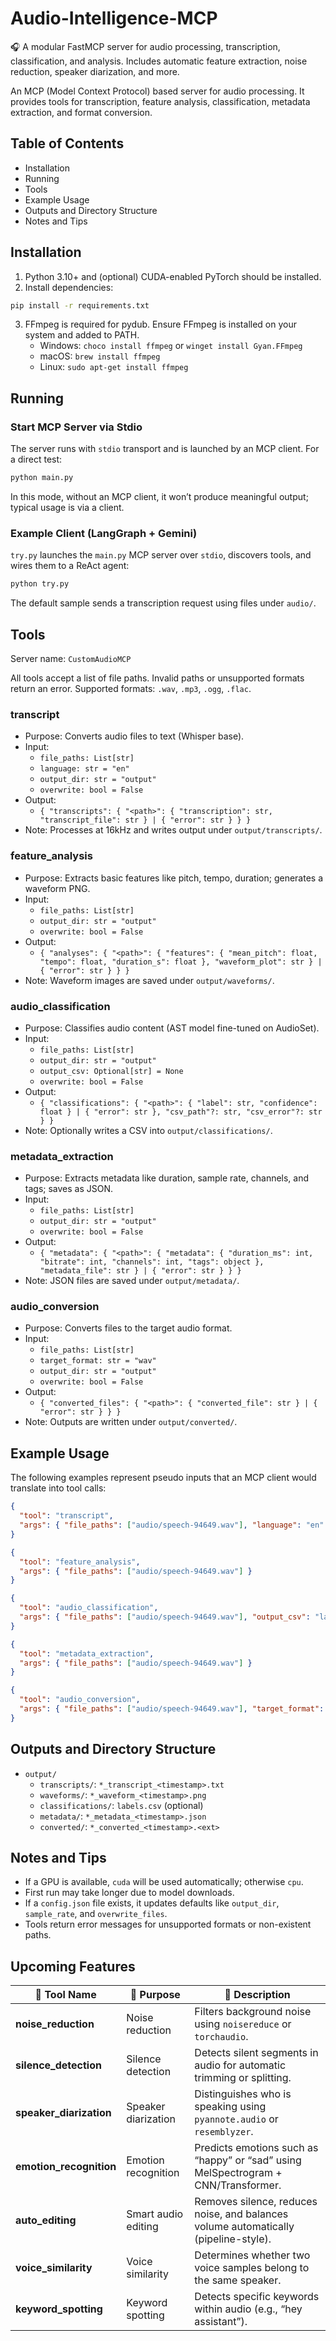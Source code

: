 # Audio-Intelligence-MCP
🎧 A modular FastMCP server for audio processing, transcription, classification, and analysis. Includes automatic feature extraction, noise reduction, speaker diarization, and more.

An MCP (Model Context Protocol) based server for audio processing. It provides tools for transcription, feature analysis, classification, metadata extraction, and format conversion.

## Table of Contents
- Installation
- Running
- Tools
- Example Usage
- Outputs and Directory Structure
- Notes and Tips

## Installation
1) Python 3.10+ and (optional) CUDA-enabled PyTorch should be installed.
2) Install dependencies:
```bash
pip install -r requirements.txt
```
3) FFmpeg is required for pydub. Ensure FFmpeg is installed on your system and added to PATH.
   - Windows: `choco install ffmpeg` or `winget install Gyan.FFmpeg`
   - macOS: `brew install ffmpeg`
   - Linux: `sudo apt-get install ffmpeg`

## Running
### Start MCP Server via Stdio
The server runs with `stdio` transport and is launched by an MCP client. For a direct test:
```bash
python main.py
```
In this mode, without an MCP client, it won’t produce meaningful output; typical usage is via a client.

### Example Client (LangGraph + Gemini)
`try.py` launches the `main.py` MCP server over `stdio`, discovers tools, and wires them to a ReAct agent:
```bash
python try.py
```
The default sample sends a transcription request using files under `audio/`.

## Tools
Server name: `CustomAudioMCP`

All tools accept a list of file paths. Invalid paths or unsupported formats return an error. Supported formats: `.wav`, `.mp3`, `.ogg`, `.flac`.

### transcript
- Purpose: Converts audio files to text (Whisper base).
- Input:
  - `file_paths: List[str]`
  - `language: str = "en"`
  - `output_dir: str = "output"`
  - `overwrite: bool = False`
- Output:
  - `{ "transcripts": { "<path>": { "transcription": str, "transcript_file": str } | { "error": str } } }`
- Note: Processes at 16kHz and writes output under `output/transcripts/`.

### feature_analysis
- Purpose: Extracts basic features like pitch, tempo, duration; generates a waveform PNG.
- Input:
  - `file_paths: List[str]`
  - `output_dir: str = "output"`
  - `overwrite: bool = False`
- Output:
  - `{ "analyses": { "<path>": { "features": { "mean_pitch": float, "tempo": float, "duration_s": float }, "waveform_plot": str } | { "error": str } } }`
- Note: Waveform images are saved under `output/waveforms/`.

### audio_classification
- Purpose: Classifies audio content (AST model fine-tuned on AudioSet).
- Input:
  - `file_paths: List[str]`
  - `output_dir: str = "output"`
  - `output_csv: Optional[str] = None`
  - `overwrite: bool = False`
- Output:
  - `{ "classifications": { "<path>": { "label": str, "confidence": float } | { "error": str }, "csv_path"?: str, "csv_error"?: str } }`
- Note: Optionally writes a CSV into `output/classifications/`.

### metadata_extraction
- Purpose: Extracts metadata like duration, sample rate, channels, and tags; saves as JSON.
- Input:
  - `file_paths: List[str]`
  - `output_dir: str = "output"`
  - `overwrite: bool = False`
- Output:
  - `{ "metadata": { "<path>": { "metadata": { "duration_ms": int, "bitrate": int, "channels": int, "tags": object }, "metadata_file": str } | { "error": str } } }`
- Note: JSON files are saved under `output/metadata/`.

### audio_conversion
- Purpose: Converts files to the target audio format.
- Input:
  - `file_paths: List[str]`
  - `target_format: str = "wav"`
  - `output_dir: str = "output"`
  - `overwrite: bool = False`
- Output:
  - `{ "converted_files": { "<path>": { "converted_file": str } | { "error": str } } }`
- Note: Outputs are written under `output/converted/`.

## Example Usage
The following examples represent pseudo inputs that an MCP client would translate into tool calls:

```json
{
  "tool": "transcript",
  "args": { "file_paths": ["audio/speech-94649.wav"], "language": "en" }
}
```

```json
{
  "tool": "feature_analysis",
  "args": { "file_paths": ["audio/speech-94649.wav"] }
}
```

```json
{
  "tool": "audio_classification",
  "args": { "file_paths": ["audio/speech-94649.wav"], "output_csv": "labels.csv" }
}
```

```json
{
  "tool": "metadata_extraction",
  "args": { "file_paths": ["audio/speech-94649.wav"] }
}
```

```json
{
  "tool": "audio_conversion",
  "args": { "file_paths": ["audio/speech-94649.wav"], "target_format": "mp3" }
}
```

## Outputs and Directory Structure
- `output/`
  - `transcripts/`: `*_transcript_<timestamp>.txt`
  - `waveforms/`: `*_waveform_<timestamp>.png`
  - `classifications/`: `labels.csv` (optional)
  - `metadata/`: `*_metadata_<timestamp>.json`
  - `converted/`: `*_converted_<timestamp>.<ext>`

## Notes and Tips
- If a GPU is available, `cuda` will be used automatically; otherwise `cpu`.
- First run may take longer due to model downloads.
- If a `config.json` file exists, it updates defaults like `output_dir`, `sample_rate`, and `overwrite_files`.
- Tools return error messages for unsupported formats or non-existent paths.

## Upcoming Features
| 🧩 **Tool Name** | 🎯 **Purpose** | 🧾 **Description** |
|------------------|----------------|--------------------|
| **noise_reduction** | Noise reduction | Filters background noise using `noisereduce` or `torchaudio`. |
| **silence_detection** | Silence detection | Detects silent segments in audio for automatic trimming or splitting. |
| **speaker_diarization** | Speaker diarization | Distinguishes who is speaking using `pyannote.audio` or `resemblyzer`. |
| **emotion_recognition** | Emotion recognition | Predicts emotions such as “happy” or “sad” using MelSpectrogram + CNN/Transformer. |
| **auto_editing** | Smart audio editing | Removes silence, reduces noise, and balances volume automatically (pipeline-style). |
| **voice_similarity** | Voice similarity | Determines whether two voice samples belong to the same speaker. |
| **keyword_spotting** | Keyword spotting | Detects specific keywords within audio (e.g., “hey assistant”). |

